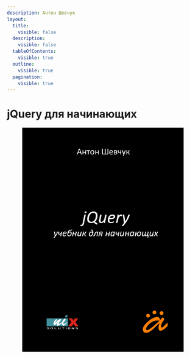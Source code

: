 ```yaml
---
description: Антон Шевчук
layout:
  title:
    visible: false
  description:
    visible: false
  tableOfContents:
    visible: true
  outline:
    visible: true
  pagination:
    visible: true
---
```


# jQuery для начинающих

<figure><img src=".gitbook/assets/cover.jpg" alt=""><figcaption></figcaption></figure>
